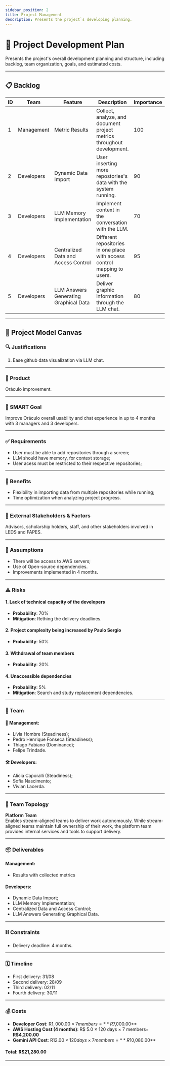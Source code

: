 ```yaml
---
sidebar_position: 2
title: Project Management
description: Presents the project`s developing planning.
---
```


# 📌 Project Development Plan

Presents the project's overall development planning and structure, including backlog, team organization, goals, and estimated costs.

---

## 📋 Backlog

| ID | Team         | Feature                                       | Description                                                                                      | Importance | Proposal                                              |
|----|--------------|-----------------------------------------------|--------------------------------------------------------------------------------------------------|------------|-------------------------------------------------------|
| 1  | Management   | Metric Results                                | Collect, analyze, and document project metrics throughout development.                           | 100        | Improve performance tracking                          |
| 2  | Developers   | Dynamic Data Import                           | User inserting more repostories's data with the system running.                                  | 90         | Improve user experience                               |
| 3  | Developers   | LLM Memory Implementation                     | Implement context in the conversation with the LLM.                                              | 70         | Improve user chat experience                          |
| 4  | Developers   | Centralized Data and Access Control           | Different repositories in one place with access control mapping to users.                        | 95         | Improve setup configuration and ensure data security  |
| 5  | Developers   | LLM Answers Generating Graphical Data         | Deliver graphic information through the LLM chat.                                                | 80         | Improve LLM answers                                   |

---

## 🧩 Project Model Canvas

### 🔍 Justifications
1. Ease github data visualization via LLM chat.

---

### 🎯 Product
Oráculo improvement.

---

### 🧠 SMART Goal
Improve Oráculo overall usability and chat experience in up to 4 months with 3 managers and 3 developers.

---

### ✅ Requirements
- User must be able to add repositories through a screen;  
- LLM should have memory, for context storage;  
- User acess must be restricted to their respective repositories;

---

### 🎁 Benefits
- Flexibility in importing data from multiple repositories while running;
- Time optimization when analyzing project progress.

---

### 👥 External Stakeholders & Factors
Advisors, scholarship holders, staff, and other stakeholders involved in LEDS and FAPES.

---

### 🔮 Assumptions
- There will be access to AWS servers;
- Use of Open-source dependencies.
- Improvements implemented in 4 months.

---

### ⚠️ Risks

#### 1. Lack of technical capacity of the developers  
- **Probability**: 70%  
- **Mitigation**: Rething the delivery deadlines.

#### 2. Project complexity being increased by Paulo Sergio  
- **Probability**: 50%  

#### 3. Withdrawal of team members  
- **Probability**: 20%  

#### 4. Unaccessible dependencies  
- **Probability**: 5%  
- **Mitigation**: Search and study replacement dependencies.

---

### 👥 Team

#### 🧭 Management:
- Lívia Hombre (Steadiness);
- Pedro Henrique Fonseca (Steadiness);
- Thiago Fabiano (Dominance);
- Felipe Trindade.

#### 🛠️ Developers:
- Alicia Caporalli (Steadiness);
- Sofia Nascimento;
- Vivian Lacerda.

---

### 🧱 Team Topology

**Platform Team**  
Enables stream-aligned teams to deliver work autonomously. While stream-aligned teams maintain full ownership of their work, the platform team provides internal services and tools to support delivery.

---

### 📦 Deliverables

#### Management:
- Results with collected metrics  

#### Developers:
- Dynamic Data Import;
- LLM Memory Implementation;
- Centralized Data and Access Control;
- LLM Answers Generating Graphical Data.

---

### ⛓ Constraints
- Delivery deadline: 4 months.

---

### 🗓 Timeline
- First delivery:  31/08
- Second delivery: 28/09
- Third delivery:  02/11
- Fourth delivery: 30/11

---

### 💰 Costs

- **Developer Cost**: R$1,000.00 × 7 members = **R$7,000.00**  
- **AWS Hosting Cost (4 months)**: R$ 5.0 × 120 days × 7 members= **R$4,200.00**  
- **Gemini API Cost**: R$12.00 × 120 days × 7 members = **R$10,080.00**  

#### **Total: R$21,280.00**

---

